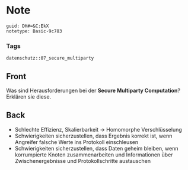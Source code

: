 # Note
```
guid: DH#=&C:EkX
notetype: Basic-9c783
```

### Tags
```
datenschutz::07_secure_multiparty
```

## Front
Was sind Herausforderungen bei der <b>Secure Multiparty
Computation</b>? Erklären sie diese.

## Back
<ul>
  <li>Schlechte Effizienz, Skalierbarkeit -> Homomorphe
  Verschlüsselung
  <li>Schwierigkeiten sicherzustellen, dass Ergebnis korrekt ist,
  wenn Angreifer falsche Werte ins Protokoll einschleusen
  <li>Schwierigkeiten sicherzustellen, dass Daten geheim bleiben,
  wenn korrumpierte Knoten zusammenarbeiten und Informationen über
  Zwischenergebnisse und Protokollschritte austauschen
</ul>
